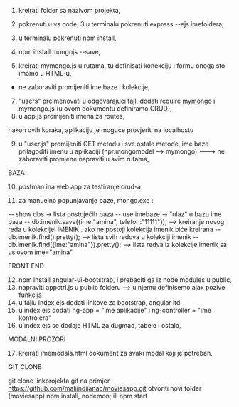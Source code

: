 1. kreirati folder sa nazivom projekta,
2. pokrenuti u vs code,
3.u terminalu pokrenuti express --ejs imefoldera,
4. u terminalu pokrenuti npm install,
5. npm install mongojs --save,


6. kreirati mymongo.js u rutama, tu definisati konekciju i formu onoga sto imamo u HTML-u,
  - ne zaboraviti promijeniti ime baze i kolekcije,
7. "users" preimenovati u odgovarajuci fajl, dodati require mymongo i mymongo.js (u ovom dokumentu definiramo CRUD),
8. u app.js promijeniti imena za routes,

nakon ovih koraka, aplikaciju je moguce provjeriti na localhostu

9. u "user.js" promijeniti GET metodu i sve ostale metode, ime baze prilagoditi imenu u aplikaciji (npr.mongomodel --> mymongo)
   ---> ne zaboraviti promjene napraviti u svim rutama,

BAZA

10. postman ina web app za testiranje crud-a

11. za manuelno popunjavanje baze, mongo.exe :

-- show dbs  -> lista postojećih baza
-- use imebaze -> "ulaz" u bazu ime baza
-- db.imenik.save({ime:"amina", telefon:"11111"});     --> kreiranje novog reda u kolekcijei IMENIK . ako ne postoji kolekcija imenik biće kreirana
-- db.imenik.find().pretty();    --> lista svih redova u  kolekciji imenik
-- db.imenik.find({ime:"amina"}).pretty();    --> lista redva iz kolekcije imenik sa uslovom ime="amina"


FRONT END

12. npm install angular-ui-bootstrap, i prebaciti ga iz node modules u public,
13. napraviti appctrl.js u public folderu
 --> u njemu definisemo ajax pozive funkcija
14. u fajlu index.ejs dodati linkove za bootstrap, angular itd.
15. u index.ejs dodati ng-app = "ime aplikacije" i ng-controller = "ime kontrolera"
16. u index.ejs se dodaje HTML za dugmad, tabele i ostalo,

MODALNI PROZORI

17. kreirati imemodala.html dokument za svaki modal koji je potreban,


GIT CLONE

git clone linkprojekta.git na primjer https://github.com/maliindijanac/moviesapp.git
otvoriti novi folder (moviesapp)
npm install,
nodemon; ili npm start
